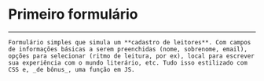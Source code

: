 # Primeiro formulário 
---
    Formulário simples que simula um **cadastro de leitores**. Com campos de informações básicas a serem preenchidas (nome, sobrenome, email), opções para selecionar (ritmo de leitura, por ex), local para escrever sua experiência com o mundo literário, etc. Tudo isso estilizado com CSS e, _de bônus_, uma função em JS.
